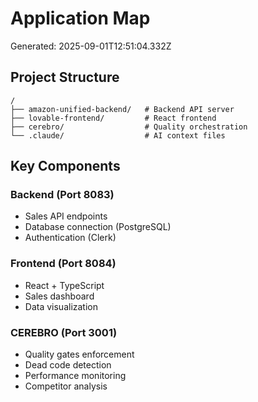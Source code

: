 # Application Map

Generated: 2025-09-01T12:51:04.332Z

## Project Structure

```
/
├── amazon-unified-backend/   # Backend API server
├── lovable-frontend/         # React frontend
├── cerebro/                  # Quality orchestration
└── .claude/                  # AI context files
```

## Key Components

### Backend (Port 8083)
- Sales API endpoints
- Database connection (PostgreSQL)
- Authentication (Clerk)

### Frontend (Port 8084)
- React + TypeScript
- Sales dashboard
- Data visualization

### CEREBRO (Port 3001)
- Quality gates enforcement
- Dead code detection
- Performance monitoring
- Competitor analysis

